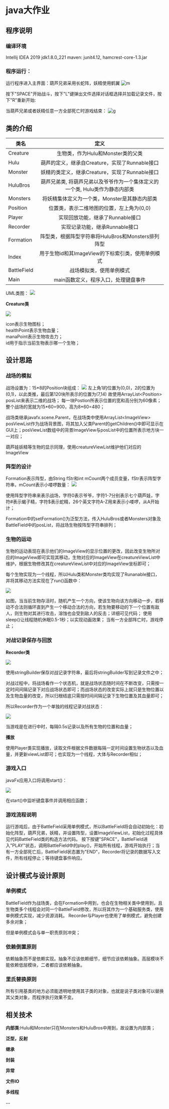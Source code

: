 # java大作业

## 程序说明

### 编译环境

Intellij IDEA 2019
jdk1.8.0_221
maven: junit4.12, hamcrest-core-1.3.jar

### 程序运行：

运行程序进入主界面：葫芦兄弟采用长蛇阵，妖精使用鹤翼
![m](main.png)

按下"SPACE"开始战斗，按下"L"键弹出文件选择对话框选择并加载记录文件，按下"R"重新开始:

当葫芦兄弟或者妖精任意一方全部死亡时游戏结束：
![g](gameOver.png)

## 类的介绍

| 类名 | 定义 |
| --- | :---: |
| Creature | 生物类，作为Hulu和Monster类的父类 |  
| Hulu| 葫芦的定义，继承自Creature，实现了Runnable接口 |   
| Monster| 妖精的类定义，继承Creature，实现了Runnable接口 |  
| HuluBros | 葫芦兄弟类, 将葫芦兄弟以及爷爷作为一个集体定义的一个类, Hulu类作为静态内部类 |  
| Monsters | 将妖精集体定义为一个类，Monster是其静态内部类 |  
| Position | 位置类，表示二维地图的位置，左上角为(0,0) |  
| Player | 实现回放功能，继承了Runnable接口 |  
| Recorder | 实现记录功能，继承Runnable接口 |  
| Formation | 阵型类，根据阵型字符串将HuluBros和Monsters排列阵型 |  
| Index | 用于生物id和其ImageView的下标索引类，使用单例模式 |  
| BattleField | 战场模拟类，使用单例模式|  
| Main | main函数定义，程序入口，处理键盘事件 |  

UML类图：
![](uml.png)

**Creature类**

![](Creature.png)

icon表示生物图标；  
healthPoint表示生物血量；  
manaPoint表示生物攻击力；   
id用于指示当前生物表示哪一个生物；   

## 设计思路

### 战场的模拟

战场设置为：15*8的Position块组成：
![](battleField.png)
左上角1的位置为(0,0)，2的位置为(0,1)，以此类推，最后第120块所表示的位置为(7,14)
故使用ArrayList\<Position\> posList来表示二维的战场；
每一块Postion所表示位置的宽和高分别为60像素；整个战场的宽就为15\*60=900，高为8\*60=480；

战场类继承javafx.scene.Parent，在战场类中使用ArrayList\<ImageView\> posViewList作为战场背景图，将其加入父类Parent的getChildren()中即可显示在GUI上；posViewList数组中的背景ImageView与posList中的位置所表示地方块一一对应；

葫芦娃妖精等生物的显示同理，使用creatureViewList维护他们对应的ImageView

### 阵型的设计

Formation表示阵型，由String fStr和int mCount两个成员变量，fStr表示阵型字符串，mCount表示小喽啰数量：
![](Formation.png)

使用阵型字符串来表示战场，字符0表示爷爷，字符1-7分别表示七个葫芦娃，字符#表示蝎子精，字符$表示蛇精，26个英文字符A-Z用来表示小喽啰，从A开始计；

Formation中的setFormation()为泛型方法，传入HuluBros或者Monsters对象及BattleField中的posList，将战场生物按阵型字符串排列；

### 生物的运动

生物的运动表现在表示他们的ImageView的显示位置的更改，因此改变生物所对应的ImageView即可实现其移动，生物对应的ImageView在creatureViewList中维护，根据生物修改其在creatureViewList中对应的ImageView坐标即可；

每个生物实现为一个线程，所以Hulu类和Monster类均实现了Runanable接口，并将其移动方法实现在了run()函数中：

![](run.png)

如图，当当前生物存活时，随机产生一个方向，使该生物向该方向移动一步，若移动不合法则循环直到产生一个移动合法的方向，若生物要移动的下一个位置有敌人，则生物对其进行攻击，溶蚀也会受到敌人的反击；详细可见代码；
使用sleep()让线程随机休眠0.5-1秒；以实现动画效果；
当有一方全部阵亡时，游戏停止；

### 对战记录保存与回放

**Recorder类**

![](Recorder.png)

使用stringBuilder保存对战记录字符串，最后将stringBuilder写到记录文件之中；

对战过程中，将战场看作一个状态机，就是战场状态随时间在不断改变，只需按一定时间间隔记录下对应战场状态即可；而战场状态的改变实际上就只是生物位置以及生物血量的改变，所以归根结底只需按时间间隔记录下生物位置及其血量即可；

所以Recorder作为一个单独的线程记录对战状态：

![](recorderRun.png)

当游戏是在进行中时，每隔0.5s记录以及所有生物的位置和血量；

**播放**

使用Player类实现播放，读取文件根据文件数据每隔一定时间设置生物状态以及血量，并更新viewList即可；也实现为一个线程，大体与Recorder相似；


### 游戏入口

javaFx应用入口将调用start()：

![](start.png)

在start()中监听键盘事件并调用相应函数；

### 游戏流程说明

运行游戏后，由于BattleField采用单例模式，所以BattleField将会自动初始化：初始化阵型，葫芦兄弟，妖精，并设置阵型，设置ImageViewList，初始化过程具体见代码BattleField类的构造方法代码。
按下按键"SPACE"，BattleField进入"PLAY"状态，调用BattleField中的play()，开始所有线程，游戏开始执行；当有一方全部死亡后，BattleField状态置为"END"，Recorder将记录的数据写入文件，所有线程停止；等待键盘事件响应。

## 设计模式与设计原则

### 单例模式

BattleField作为战场类，会在Formation中用到，也会在生物相关类中使用到，且生物类多个线程会对同一个BattleField修改，所以将其作为一个基础服务类，使用单例模式实现，减少资源消耗。
Recorder与Player也使用了单例模式，避免创建多余对象；

但是单例模式会与单一职责原则冲突；

### 依赖倒置原则

依赖抽象而不是依赖实现。抽象不应该依赖细节，细节应该依赖抽象。高层模块不能依赖低层模块，二者都应该依赖抽象。

### 里氏替换原则

所有引用基类的地方必须能透明地使用其子类的对象，也就是说子类对象可以替换其父类对象，而程序执行效果不变。

## 相关技术

**内部类**:Hulu和Monster只在Monsters和HuluBros中用到，故设置为内部类；

**泛型，反射**

**继承**

**封装**

**异常**

**文件IO**

**多线程**

**...**

